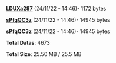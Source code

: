 [**LDUXa287**](/data/LDUXa287.txt) (24/11/22 - 14:46)- 1172 bytes

[**sPfqQC3z**](/data/sPfqQC3z.txt) (24/11/22 - 14:46)- 14945 bytes

[**sPfqQC3z**](/data/sPfqQC3z.txt) (24/11/22 - 14:46)- 14945 bytes

**Total Datas**: 4673

**Total Size**: 25.50 MB / 25.5 MB